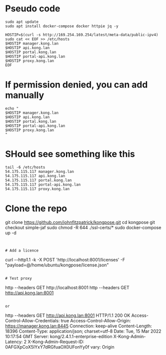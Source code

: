# Pseudo code

```
sudo apt update
sudo apt install docker-compose docker httpie jq -y
```

```
HOSTIP=$(curl -s http://169.254.169.254/latest/meta-data/public-ipv4)
sudo cat << EOF >> /etc/hosts
$HOSTIP manager.kong.lan
$HOSTIP api.kong.lan
$HOSTIP portal.kong.lan
$HOSTIP portal-api.kong.lan
$HOSTIP proxy.kong.lan
EOF
```

# If permission denied, you can add manually

```
echo "
$HOSTIP manager.kong.lan
$HOSTIP api.kong.lan
$HOSTIP portal.kong.lan
$HOSTIP portal-api.kong.lan
$HOSTIP proxy.kong.lan
"
```

# SHould see something like this
```
tail -6 /etc/hosts
54.175.115.117 manager.kong.lan
54.175.115.117 api.kong.lan
54.175.115.117 portal.kong.lan
54.175.115.117 portal-api.kong.lan
54.175.115.117 proxy.kong.lan
```
# Clone the repo

git clone https://github.com/johnfitzpatrick/kongpose.git
cd kongpose
git checkout simple-jaf
sudo chmod -R 644 ./ssl-certs/*
sudo docker-compose up -d
```


# Add a licence
```
curl --http1.1 -k -X POST 'http://localhost:8001/licenses' -F "payload=@/home/ubuntu/kongpose/license.json"
```

# Test proxy
```
http --headers GET http://localhost:8001
http --headers GET http://api.kong.lan:8001
```

or

```
http --headers GET http://api.kong.lan:8001
HTTP/1.1 200 OK
Access-Control-Allow-Credentials: true
Access-Control-Allow-Origin: https://manager.kong.lan:8445
Connection: keep-alive
Content-Length: 18396
Content-Type: application/json; charset=utf-8
Date: Tue, 15 Mar 2022 10:17:54 GMT
Server: kong/2.4.1.1-enterprise-edition
X-Kong-Admin-Latency: 2
X-Kong-Admin-Request-ID: 0AFGXpCoX5IYxY7dRGfuaOX0UFonYy0f
vary: Origin
```